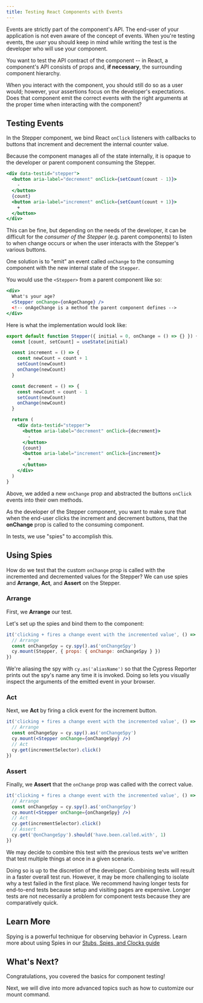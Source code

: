 ```yaml
---
title: Testing React Components with Events
---
```


Events are strictly part of the component's API. The end-user of your
application is not even aware of the concept of events. When you're testing
events, the _user_ you should keep in mind while writing the test is the
developer who will use your component.

You want to test the API contract of the component -- in React, a component's
API consists of props and, **if necessary**, the surrounding component
hierarchy.

When you interact with the component, you should still do so as a user would;
however, your assertions focus on the developer's expectations. Does that
component emit the correct events with the right arguments at the proper time
when interacting with the component?

## Testing Events

In the Stepper component, we bind React `onClick` listeners with callbacks to
buttons that increment and decrement the internal counter value.

Because the component manages all of the state internally, it is opaque to the
developer or parent component consuming the Stepper.

```jsx
<div data-testid="stepper">
  <button aria-label="decrement" onClick={setCount(count - 1)}>
    -
  </button>
  {count}
  <button aria-label="increment" onClick={setCount(count + 1)}>
    +
  </button>
</div>
```

This can be fine, but depending on the needs of the developer, it can be
difficult for the _consumer of the Stepper_ (e.g. parent components) to listen
to when change occurs or when the user interacts with the Stepper's various
buttons.

One solution is to "emit" an event called `onChange` to the consuming component
with the new internal state of the `Stepper`.

You would use the `<Stepper>` from a parent component like so:

```jsx
<div>
  What's your age?
  <Stepper onChange={onAgeChange} />
  <!-- onAgeChange is a method the parent component defines -->
</div>
```

Here is what the implementation would look like:

<code-group>

<code-block label="Stepper.jsx" active>

```jsx
export default function Stepper({ initial = 0, onChange = () => {} }) {
  const [count, setCount] = useState(initial)

  const increment = () => {
    const newCount = count + 1
    setCount(newCount)
    onChange(newCount)
  }

  const decrement = () => {
    const newCount = count - 1
    setCount(newCount)
    onChange(newCount)
  }

  return (
    <div data-testid="stepper">
      <button aria-label="decrement" onClick={decrement}>
        -
      </button>
      {count}
      <button aria-label="increment" onClick={increment}>
        +
      </button>
    </div>
  )
}
```

</code-block>
</code-group>

Above, we added a new `onChange` prop and abstracted the buttons `onClick`
events into their own methods.

As the developer of the Stepper component, you want to make sure that when the
end-user clicks the increment and decrement buttons, that the **onChange** prop
is called to the consuming component.

In tests, we use "spies" to accomplish this.

## Using Spies

How do we test that the custom `onChange` prop is called with the incremented
and decremented values for the Stepper? We can use spies and **Arrange**,
**Act**, and **Assert** on the Stepper.

### Arrange

First, we **Arrange** our test.

Let's set up the spies and bind them to the component:

<code-group>
<code-block label="Stepper.cy.jsx" active>

```jsx
it('clicking + fires a change event with the incremented value', () => {
  // Arrange
  const onChangeSpy = cy.spy().as('onChangeSpy')
  cy.mount(Stepper, { props: { onChange: onChangeSpy } })
})
```

</code-block>
</code-group>

<alert type="info">

We're aliasing the spy with `cy.as('aliasName')` so that the Cypress Reporter
prints out the spy's name any time it is invoked. Doing so lets you visually
inspect the arguments of the emitted event in your browser.

</alert>

### Act

Next, we **Act** by firing a click event for the increment button.

<code-group>
<code-block label="Stepper.cy.jsx" active>

```jsx
it('clicking + fires a change event with the incremented value', () => {
  // Arrange
  const onChangeSpy = cy.spy().as('onChangeSpy')
  cy.mount(<Stepper onChange={onChangeSpy} />)
  // Act
  cy.get(incrementSelector).click()
})
```

</code-block>
</code-group>

### Assert

Finally, we **Assert** that the `onChange` prop was called with the correct
value.

<code-group>
<code-block label="Stepper.cy.jsx" active>

```jsx
it('clicking + fires a change event with the incremented value', () => {
  // Arrange
  const onChangeSpy = cy.spy().as('onChangeSpy')
  cy.mount(<Stepper onChange={onChangeSpy} />)
  // Act
  cy.get(incrementSelector).click()
  // Assert
  cy.get('@onChangeSpy').should('have.been.called.with', 1)
})
```

</code-block>
</code-group>

We may decide to combine this test with the previous tests we've written that
test multiple things at once in a given scenario.

Doing so is up to the discretion of the developer. Combining tests will result
in a faster overall test run. However, it may be more challenging to isolate why
a test failed in the first place. We recommend having longer tests for
end-to-end tests because setup and visiting pages are expensive. Longer tests
are not necessarily a problem for component tests because they are comparatively
quick.

## Learn More

Spying is a powerful technique for observing behavior in Cypress. Learn more
about using Spies in our
[Stubs, Spies, and Clocks guide](/guides/guides/stubs-spies-and-clocks)

## What's Next?

Congratulations, you covered the basics for component testing!

Next, we will dive into more advanced topics such as how to customize our mount
command.

<NavGuide prev="/guides/getting-started/testing-react" next="/guides/getting-started/mount-guide-react" />

